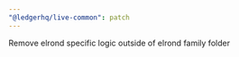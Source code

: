 ```yaml
---
"@ledgerhq/live-common": patch
---
```


Remove elrond specific logic outside of elrond family folder

